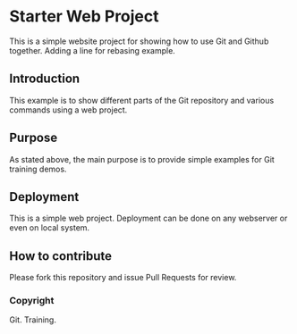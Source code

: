 # Starter Web Project

This is a simple website project for showing how to use Git and Github together. Adding a line for rebasing example.

## Introduction

This example is to show different parts of the Git repository and various commands using a web project.

## Purpose

As stated above, the main purpose is to provide simple examples for Git training demos.

## Deployment

This is a simple web project. Deployment can be done on any webserver or even on local system.

## How to contribute

Please fork this repository and issue Pull Requests for review.


### Copyright

Git. Training.